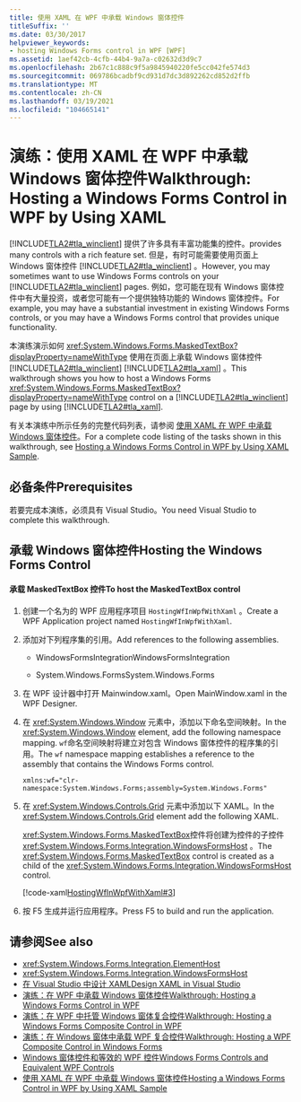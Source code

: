 ```yaml
---
title: 使用 XAML 在 WPF 中承载 Windows 窗体控件
titleSuffix: ''
ms.date: 03/30/2017
helpviewer_keywords:
- hosting Windows Forms control in WPF [WPF]
ms.assetid: 1aef42cb-4cfb-44b4-9a7a-c02632d3d9c7
ms.openlocfilehash: 2b67c1c888c9f5a9845940220fe5cc042fe574d3
ms.sourcegitcommit: 069786bcadbf9cd931d7dc3d892262cd852d2ffb
ms.translationtype: MT
ms.contentlocale: zh-CN
ms.lasthandoff: 03/19/2021
ms.locfileid: "104665141"
---
```

# <a name="walkthrough-hosting-a-windows-forms-control-in-wpf-by-using-xaml"></a><span data-ttu-id="61697-102">演练：使用 XAML 在 WPF 中承载 Windows 窗体控件</span><span class="sxs-lookup"><span data-stu-id="61697-102">Walkthrough: Hosting a Windows Forms Control in WPF by Using XAML</span></span>
[!INCLUDE[TLA2#tla_winclient](../../../includes/tla2sharptla-winclient-md.md)] <span data-ttu-id="61697-103">提供了许多具有丰富功能集的控件。</span><span class="sxs-lookup"><span data-stu-id="61697-103">provides many controls with a rich feature set.</span></span> <span data-ttu-id="61697-104">但是，有时可能需要使用页面上 Windows 窗体控件 [!INCLUDE[TLA2#tla_winclient](../../../includes/tla2sharptla-winclient-md.md)] 。</span><span class="sxs-lookup"><span data-stu-id="61697-104">However, you may sometimes want to use Windows Forms controls on your [!INCLUDE[TLA2#tla_winclient](../../../includes/tla2sharptla-winclient-md.md)] pages.</span></span> <span data-ttu-id="61697-105">例如，您可能在现有 Windows 窗体控件中有大量投资，或者您可能有一个提供独特功能的 Windows 窗体控件。</span><span class="sxs-lookup"><span data-stu-id="61697-105">For example, you may have a substantial investment in existing Windows Forms controls, or you may have a Windows Forms control that provides unique functionality.</span></span>  
  
 <span data-ttu-id="61697-106">本演练演示如何 <xref:System.Windows.Forms.MaskedTextBox?displayProperty=nameWithType> 使用在页面上承载 Windows 窗体控件 [!INCLUDE[TLA2#tla_winclient](../../../includes/tla2sharptla-winclient-md.md)] [!INCLUDE[TLA2#tla_xaml](../../../includes/tla2sharptla-xaml-md.md)] 。</span><span class="sxs-lookup"><span data-stu-id="61697-106">This walkthrough shows you how to host a Windows Forms <xref:System.Windows.Forms.MaskedTextBox?displayProperty=nameWithType> control on a [!INCLUDE[TLA2#tla_winclient](../../../includes/tla2sharptla-winclient-md.md)] page by using [!INCLUDE[TLA2#tla_xaml](../../../includes/tla2sharptla-xaml-md.md)].</span></span>  
  
 <span data-ttu-id="61697-107">有关本演练中所示任务的完整代码列表，请参阅 [使用 XAML 在 WPF 中承载 Windows 窗体控件](https://github.com/Microsoft/WPF-Samples/tree/master/Migration%20and%20Interoperability/HostingWfInWpfWithXaml)。</span><span class="sxs-lookup"><span data-stu-id="61697-107">For a complete code listing of the tasks shown in this walkthrough, see [Hosting a Windows Forms Control in WPF by Using XAML Sample](https://github.com/Microsoft/WPF-Samples/tree/master/Migration%20and%20Interoperability/HostingWfInWpfWithXaml).</span></span>
  
## <a name="prerequisites"></a><span data-ttu-id="61697-108">必备条件</span><span class="sxs-lookup"><span data-stu-id="61697-108">Prerequisites</span></span>  

<span data-ttu-id="61697-109">若要完成本演练，必须具有 Visual Studio。</span><span class="sxs-lookup"><span data-stu-id="61697-109">You need Visual Studio to complete this walkthrough.</span></span>  
  
## <a name="hosting-the-windows-forms-control"></a><span data-ttu-id="61697-110">承载 Windows 窗体控件</span><span class="sxs-lookup"><span data-stu-id="61697-110">Hosting the Windows Forms Control</span></span>  
  
#### <a name="to-host-the-maskedtextbox-control"></a><span data-ttu-id="61697-111">承载 MaskedTextBox 控件</span><span class="sxs-lookup"><span data-stu-id="61697-111">To host the MaskedTextBox control</span></span>  
  
1. <span data-ttu-id="61697-112">创建一个名为的 WPF 应用程序项目 `HostingWfInWpfWithXaml` 。</span><span class="sxs-lookup"><span data-stu-id="61697-112">Create a WPF Application project named `HostingWfInWpfWithXaml`.</span></span>  
  
2. <span data-ttu-id="61697-113">添加对下列程序集的引用。</span><span class="sxs-lookup"><span data-stu-id="61697-113">Add references to the following assemblies.</span></span>  
  
    - <span data-ttu-id="61697-114">WindowsFormsIntegration</span><span class="sxs-lookup"><span data-stu-id="61697-114">WindowsFormsIntegration</span></span>  
  
    - <span data-ttu-id="61697-115">System.Windows.Forms</span><span class="sxs-lookup"><span data-stu-id="61697-115">System.Windows.Forms</span></span>  
  
3. <span data-ttu-id="61697-116">在 WPF 设计器中打开 Mainwindow.xaml。</span><span class="sxs-lookup"><span data-stu-id="61697-116">Open MainWindow.xaml in the WPF Designer.</span></span>  
  
4. <span data-ttu-id="61697-117">在 <xref:System.Windows.Window> 元素中，添加以下命名空间映射。</span><span class="sxs-lookup"><span data-stu-id="61697-117">In the <xref:System.Windows.Window> element, add the following namespace mapping.</span></span> <span data-ttu-id="61697-118">`wf`命名空间映射将建立对包含 Windows 窗体控件的程序集的引用。</span><span class="sxs-lookup"><span data-stu-id="61697-118">The `wf` namespace mapping establishes a reference to the assembly that contains the Windows Forms control.</span></span>  
  
    ```xaml  
    xmlns:wf="clr-namespace:System.Windows.Forms;assembly=System.Windows.Forms"  
    ```  
  
5. <span data-ttu-id="61697-119">在 <xref:System.Windows.Controls.Grid> 元素中添加以下 XAML。</span><span class="sxs-lookup"><span data-stu-id="61697-119">In the <xref:System.Windows.Controls.Grid> element add the following XAML.</span></span>  
  
     <span data-ttu-id="61697-120"><xref:System.Windows.Forms.MaskedTextBox>控件将创建为控件的子控件 <xref:System.Windows.Forms.Integration.WindowsFormsHost> 。</span><span class="sxs-lookup"><span data-stu-id="61697-120">The <xref:System.Windows.Forms.MaskedTextBox> control is created as a child of the <xref:System.Windows.Forms.Integration.WindowsFormsHost> control.</span></span>  
  
     [!code-xaml[HostingWfInWpfWithXaml#3](~/samples/snippets/csharp/VS_Snippets_Wpf/HostingWfInWpfWithXaml/CSharp/HostingWfInWpf/Window1.xaml#3)]  
  
6. <span data-ttu-id="61697-121">按 F5 生成并运行应用程序。</span><span class="sxs-lookup"><span data-stu-id="61697-121">Press F5 to build and run the application.</span></span>  
  
## <a name="see-also"></a><span data-ttu-id="61697-122">请参阅</span><span class="sxs-lookup"><span data-stu-id="61697-122">See also</span></span>

- <xref:System.Windows.Forms.Integration.ElementHost>
- <xref:System.Windows.Forms.Integration.WindowsFormsHost>
- [<span data-ttu-id="61697-123">在 Visual Studio 中设计 XAML</span><span class="sxs-lookup"><span data-stu-id="61697-123">Design XAML in Visual Studio</span></span>](/visualstudio/xaml-tools/designing-xaml-in-visual-studio)
- [<span data-ttu-id="61697-124">演练：在 WPF 中承载 Windows 窗体控件</span><span class="sxs-lookup"><span data-stu-id="61697-124">Walkthrough: Hosting a Windows Forms Control in WPF</span></span>](walkthrough-hosting-a-windows-forms-control-in-wpf.md)
- [<span data-ttu-id="61697-125">演练：在 WPF 中托管 Windows 窗体复合控件</span><span class="sxs-lookup"><span data-stu-id="61697-125">Walkthrough: Hosting a Windows Forms Composite Control in WPF</span></span>](walkthrough-hosting-a-windows-forms-composite-control-in-wpf.md)
- [<span data-ttu-id="61697-126">演练：在 Windows 窗体中承载 WPF 复合控件</span><span class="sxs-lookup"><span data-stu-id="61697-126">Walkthrough: Hosting a WPF Composite Control in Windows Forms</span></span>](walkthrough-hosting-a-wpf-composite-control-in-windows-forms.md)
- [<span data-ttu-id="61697-127">Windows 窗体控件和等效的 WPF 控件</span><span class="sxs-lookup"><span data-stu-id="61697-127">Windows Forms Controls and Equivalent WPF Controls</span></span>](windows-forms-controls-and-equivalent-wpf-controls.md)
- [<span data-ttu-id="61697-128">使用 XAML 在 WPF 中承载 Windows 窗体控件</span><span class="sxs-lookup"><span data-stu-id="61697-128">Hosting a Windows Forms Control in WPF by Using XAML Sample</span></span>](https://github.com/Microsoft/WPF-Samples/tree/master/Migration%20and%20Interoperability/HostingWfInWpfWithXaml)
